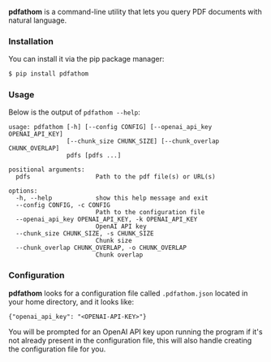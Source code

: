 **pdfathom** is a command-line utility that lets you query PDF documents with
natural language.

### Installation

You can install it via the pip package manager:

```bash
$ pip install pdfathom
```

### Usage

Below is the output of `pdfathom --help`:

```present python3 pdfathom --help
usage: pdfathom [-h] [--config CONFIG] [--openai_api_key OPENAI_API_KEY]
                [--chunk_size CHUNK_SIZE] [--chunk_overlap CHUNK_OVERLAP]
                pdfs [pdfs ...]

positional arguments:
  pdfs                  Path to the pdf file(s) or URL(s)

options:
  -h, --help            show this help message and exit
  --config CONFIG, -c CONFIG
                        Path to the configuration file
  --openai_api_key OPENAI_API_KEY, -k OPENAI_API_KEY
                        OpenAI API key
  --chunk_size CHUNK_SIZE, -s CHUNK_SIZE
                        Chunk size
  --chunk_overlap CHUNK_OVERLAP, -o CHUNK_OVERLAP
                        Chunk overlap
```

### Configuration

**pdfathom** looks for a configuration file called `.pdfathom.json` located in
your home directory, and it looks like:

```
{"openai_api_key": "<OPENAI-API-KEY>"}
```

You will be prompted for an OpenAI API key upon running the program if it's not
already present in the configuration file, this will also handle creating the
configuration file for you.
